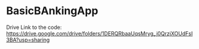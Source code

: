 # BasicBAnkingApp
Drive Link to the code:
https://drive.google.com/drive/folders/1DERQRbaaUqsMryg_j0QrzjXOUdFsI3BA?usp=sharing
